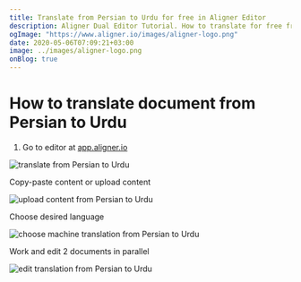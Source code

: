 ```yaml
---
title: Translate from Persian to Urdu for free in Aligner Editor
description: Aligner Dual Editor Tutorial. How to translate for free from Persian to Urdu. Aligner is multilingual document management platform. 
ogImage: "https://www.aligner.io/images/aligner-logo.png"
date: 2020-05-06T07:09:21+03:00
image: ../images/aligner-logo.png
onBlog: true
---
```


# How to translate document from Persian to Urdu

1. Go to editor at [app.aligner.io](https://app.aligner.io "Aligner App web page")

![translate from Persian to Urdu](../aligner-blank-editor.png "translate from Persian to Urdu")

Copy-paste content or upload content

![upload content from Persian to Urdu](../aligner-uploaded-document.png "upload content from Persian to Urdu")

Choose desired language

![choose machine translation from Persian to Urdu](../aligner-language-dropdown.png "choose machine translation from Persian to Urdu")

Work and edit 2 documents in parallel

![edit translation from Persian to Urdu](../aligner-double-sitded-editor.png "edit translation from Persian to Urdu")

